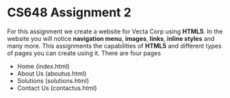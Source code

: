 # CS648 Assignment 2
 
For this assignment we create a website for Vecta Corp using **HTML5**.
In the website you will notice **navigation menu**, **images**, **links**, **inline styles** and many more.
This assignments the capabilities of **HTML5** and different types of pages you can create using it. 
There are four pages
* Home (index.html)
* About Us (aboutus.html)
* Solutions (solutions.html)
* Contact Us (contactus.html)